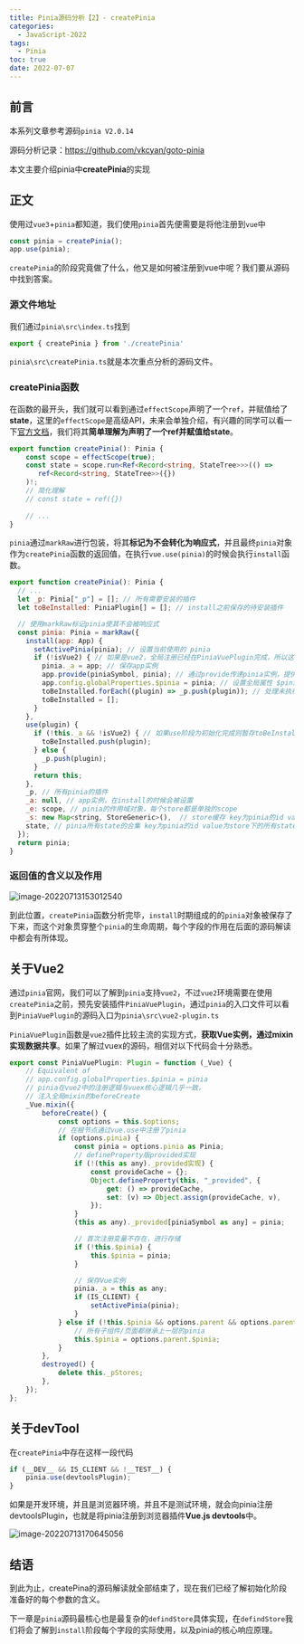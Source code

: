 ```yaml
---
title: Pinia源码分析【2】- createPinia
categories:
  - JavaScript-2022
tags:
  - Pinia
toc: true
date: 2022-07-07
---
```


## 前言

本系列文章参考源码`pinia V2.0.14`

源码分析记录：https://github.com/vkcyan/goto-pinia

本文主要介绍pinia中**createPinia**的实现



## 正文

使用过`vue3`+`pinia`都知道，我们使用`pinia`首先便需要是将他注册到`vue`中

```js
const pinia = createPinia();
app.use(pinia);
```

`createPinia`的阶段究竟做了什么，他又是如何被注册到vue中呢？我们要从源码中找到答案。



### 源文件地址

我们通过`pinia\src\index.ts`找到

```js
export { createPinia } from './createPinia'
```

`pinia\src\createPinia.ts`就是本次重点分析的源码文件。



### createPinia函数

​	在函数的最开头，我们就可以看到通过`effectScope`声明了一个`ref`，并赋值给了**state**，这里的`effectScope`是高级API，未来会单独介绍，有兴趣的同学可以看一下[官方文档](https://vuejs.org/api/reactivity-advanced.html#effectscope)，我们将其**简单理解为声明了一个ref并赋值给state**。

```ts
export function createPinia(): Pinia {
    const scope = effectScope(true);
    const state = scope.run<Ref<Record<string, StateTree>>>(() =>
       ref<Record<string, StateTree>>({})
    )!;
    // 简化理解
    // const state = ref({})
    
   	// ...
}

```



​	`pinia`通过`markRaw`进行包装，将其**标记为不会转化为响应式**，并且最终`pinia`对象作为`createPinia`函数的返回值，在执行`vue.use(pinia)`的时候会执行`install`函数。

```js
export function createPinia(): Pinia {
  // ...
  let _p: Pinia["_p"] = []; // 所有需要安装的插件
  let toBeInstalled: PiniaPlugin[] = []; // install之前保存的待安装插件

  // 使用markRaw标记pinia使其不会被响应式
  const pinia: Pinia = markRaw({
    install(app: App) {
      setActivePinia(pinia); // 设置当前使用的 pinia
      if (!isVue2) { // 如果是vue2，全局注册已经在PiniaVuePlugin完成，所以这段逻辑将跳过
        pinia._a = app; // 保存app实例
        app.provide(piniaSymbol, pinia); // 通过provide传递pinia实例，提供给后续使用
        app.config.globalProperties.$pinia = pinia; // 设置全局属性 $pinia
        toBeInstalled.forEach((plugin) => _p.push(plugin)); // 处理未执行插件
        toBeInstalled = [];
      }
    },
    use(plugin) {
      if (!this._a && !isVue2) { // 如果use阶段为初始化完成则暂存toBeInstalled中
        toBeInstalled.push(plugin);
      } else {
        _p.push(plugin);
      }
      return this;
    },
    _p, // 所有pinia的插件
    _a: null, // app实例，在install的时候会被设置
    _e: scope, // pinia的作用域对象，每个store都是单独的scope
    _s: new Map<string, StoreGeneric>(),  // store缓存 key为pinia的id value为pinia的对外暴露数据
    state, // pinia所有state的合集 key为pinia的id value为store下的所有state（所有可访问变量）
  });
  return pinia;
}
```



### 返回值的含义以及作用

![image-20220713153012540](https://www.vkcyan.top/image-20220713153012540.png)



​	到此位置，`createPinia`函数分析完毕，`install`时期组成的的`pinia`对象被保存了下来，而这个对象贯穿整个`pinia`的生命周期，每个字段的作用在后面的源码解读中都会有所体现。



## 关于Vue2

​	通过`pinia`官网，我们可以了解到`pinia`支持`vue2`，不过`vue2`环境需要在使用`createPinia`之前，预先安装插件`PiniaVuePlugin`，通过`pinia`的入口文件可以看到`PiniaVuePlugin`的源码入口为`pinia\src\vue2-plugin.ts`

​	`PiniaVuePlugin`函数是`vue2`插件比较主流的实现方式，**获取Vue实例，通过mixin实现数据共享**。如果了解过vuex的源码，相信对以下代码会十分熟悉。

```js
export const PiniaVuePlugin: Plugin = function (_Vue) {
    // Equivalent of
    // app.config.globalProperties.$pinia = pinia
    // pinia在vue2中的注册逻辑与vuex核心逻辑几乎一致，
    // 注入全局mixin的beforeCreate
    _Vue.mixin({
        beforeCreate() {
            const options = this.$options;
            // 在根节点通过vue.use中注册了pinia
            if (options.pinia) {
                const pinia = options.pinia as Pinia;
                // defineProperty版provided实现
                if (!(this as any)._provided实现) {
                    const provideCache = {};
                    Object.defineProperty(this, "_provided", {
                        get: () => provideCache,
                        set: (v) => Object.assign(provideCache, v),
                    });
                }
                (this as any)._provided[piniaSymbol as any] = pinia;

                // 首次注册变量不存在，进行存储
                if (!this.$pinia) {
                    this.$pinia = pinia;
                }

                // 保存Vue实例
                pinia._a = this as any;
                if (IS_CLIENT) {
                    setActivePinia(pinia);
                }
            } else if (!this.$pinia && options.parent && options.parent.$pinia) {
                // 所有子组件/页面都继承上一层的pinia
                this.$pinia = options.parent.$pinia;
            }
        },
        destroyed() {
            delete this._pStores;
        },
    });
};
```



## 关于devTool

在`createPinia`中存在这样一段代码

```js
if (__DEV__ && IS_CLIENT && !__TEST__) {
    pinia.use(devtoolsPlugin);
}
```

如果是开发环境，并且是浏览器环境，并且不是测试环境，就会向pinia注册devtoolsPlugin，也就是将pinia注册到浏览器插件**Vue.js devtools**中。

![image-20220713170645056](https://www.vkcyan.top/image-20220713170645056.png)





## 结语 

​	到此为止，createPina的源码解读就全部结束了，现在我们已经了解初始化阶段准备好的每个参数的含义。

​	下一章是`pinia`源码最核心也是最复杂的`defindStore`具体实现，在`defindStore`我们将会了解到`install`阶段每个字段的实际使用，以及pinia的核心响应原理。

